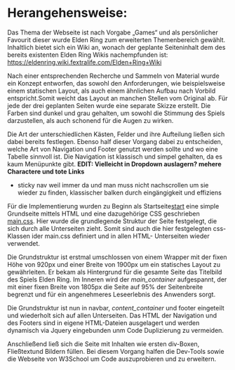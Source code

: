 # **Herangehensweise:**

Das Thema der Webseite ist nach Vorgabe „Games“ und als persönlicher Favourit dieser wurde Elden Ring zum erweiterten Themenbereich gewählt. Inhaltlich bietet sich ein Wiki an, wonach der geplante Seiteninhalt dem des bereits existenten Elden Ring Wikis nachempfunden ist: https://eldenring.wiki.fextralife.com/Elden+Ring+Wiki

Nach einer entsprechenden Recherche und Sammeln von Material wurde ein Konzept entworfen, das sowohl den Anforderungen, wie beispielsweise einem statischen Layout, als auch einem ähnlichen Aufbau nach Vorbild entspricht.Somit weicht das Layout an manchen Stellen vom Original ab. Für jede der drei geplanten Seiten wurde eine separate Skizze erstellt. Die Farben sind dunkel und grau gehalten, um sowohl die Stimmung des Spiels darzustellen, als auch schonend für die Augen zu wirken.

Die Art der unterschiedlichen Kästen, Felder und ihre Aufteilung ließen sich dabei bereits festlegen. Ebenso half dieser Vorgang dabei zu entscheiden, welche Art von Navigation und Footer genutzt werden sollte und wo eine Tabelle sinnvoll ist.
Die Navigation ist klassisch und simpel gehalten, da es kaum Menüpunkte gibt.
**EDIT: Vielleicht in Dropdown auslagern? mehere Charactere und tote Links**

- sticky nav weil immer da und man muss nicht nachscrollen um sie wieder zu finden, klassischer balken durch eingängigkeit und effiziens

Für die Implementierung wurden zu Beginn als Startseite[start](./../index.html) eine simple Grundseite mittels HTML und eine dazugehörige CSS geschrieben [main.css](./../assets/css/main.css). Hier wurde die grundlegende Struktur der Seite festgelegt, die sich durch alle Unterseiten zieht. Somit sind auch die hier festgelegten css-Klassen ider main.css definiert und in allen HTML- Unterseiten wieder verwendet.

Die Grundstruktur ist erstmal umschlossen von einem Wrapper mit der fixen Höhe von 920px und einer Breite von 1900px um ein statisches Layout zu gewährleiten. Er bekam als Hintergrund für die gesamte Seite das Titelbild des Spiels Elden Ring.
Im Inneren wird der _main_container_ aufgespannt, der mit einer fixen Breite von 1805px die Seite auf 95% der Seitenbreite begrenzt und für ein angenehmeres Leseerlebnis des Anwenders sorgt.

Die Grundstruktur ist nun in navbar, _content_container_ und footer eingeteilt und wiederholt sich auf allen Unterseiten. Das HTML der Navigation und des Footers sind in eigene HTML-Dateien ausgelagert und werden dynamisch via Jquery eingebunden unm Code Duplizierung zu vermeiden.

Anschließend ließ sich die Seite mit Inhalten wie ersten div-Boxen, Fließtextund Bildern füllen. Bei diesem Vorgang halfen die Dev-Tools sowie die Webseite von W3School um Code auszuprobieren und zu erweitern.
